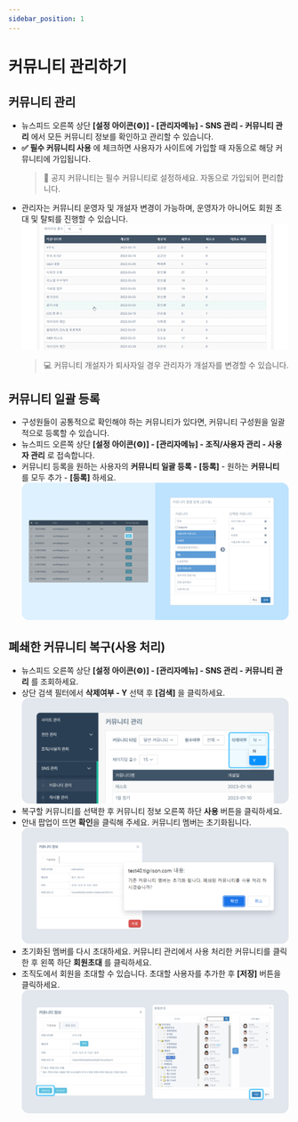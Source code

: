 ```yaml
---
sidebar_position: 1
---
```


# 커뮤니티 관리하기

## 커뮤니티 관리

- 뉴스피드 오른쪽 상단 **[설정 아이콘(⚙️)] - [관리자메뉴] - SNS 관리 - 커뮤니티 관리** 에서 모든 커뮤니티 정보를 확인하고 관리할 수 있습니다.
- **✅ 필수 커뮤니티 사용** 에  체크하면 사용자가 사이트에 가입할 때 자동으로 해당 커뮤니티에 가입됩니다.
    > 📌 공지 커뮤니티는 필수 커뮤니티로 설정하세요. 자동으로 가입되어 편리합니다.
- 관리자는 커뮤니티 운영자 및 개설자 변경이 가능하며, 운영자가 아니어도 회원 초대 및 탈퇴를 진행할 수 있습니다.
    ![ㅁㄴㅇㄹ](./img/0101.gif)
    > 💻 커뮤니티 개설자가 퇴사자일 경우 관리자가 개설자를 변경할 수 있습니다.

## 커뮤니티 일괄 등록


- 구성원들이 공통적으로 확인해야 하는 커뮤니티가 있다면, 커뮤니티 구성원을 일괄적으로 등록할 수 있습니다.
- 뉴스피드 오른쪽 상단 **[설정 아이콘(⚙️)] - [관리자메뉴] - 조직/사용자 관리 - 사용자 관리** 로 접속합니다.
- 커뮤니티 등록을 원하는 사용자의 **커뮤니티 일괄 등록 - [등록]** - 원하는 **커뮤니티** 를 모두 추가 - **[등록]** 하세요.
    ![ㅁㄴㅇㄹ](./img/0102.png)

## 폐쇄한 커뮤니티 복구(사용 처리)

- 뉴스피드 오른쪽 상단 **[설정 아이콘(⚙️)] - [관리자메뉴] - SNS 관리 - 커뮤니티 관리** 를 조회하세요.
- 상단 검색 필터에서 **삭제여부 - Y** 선택 후 **[검색]** 을 클릭하세요.
    ![ㅁㄴㅇㄹ](./img/0103.png)
- 복구할 커뮤니티를 선택한 후 커뮤니티 정보 오른쪽 하단 **사용** 버튼을 클릭하세요.
- 안내 팝업이 뜨면 **확인**을 클릭해 주세요. 커뮤니티 멤버는 초기화됩니다.
    ![ㅁㄴㅇㄹ](./img/0104.png)
- 초기화된 멤버를 다시 초대하세요. 커뮤니티 관리에서 사용 처리한 커뮤니티를 클릭한 후 왼쪽 하단 **회원초대** 를 클릭하세요.
- 조직도에서 회원을 초대할 수 있습니다. 초대할 사용자를 추가한 후 **[저장]** 버튼을 클릭하세요.
    ![ㅁㄴㅇㄹ](./img/0105.png)